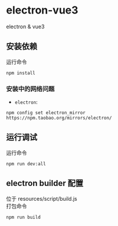# electron-vue3
electron & vue3 

## 安装依赖
运行命令
```shell
npm install
```
### 安装中的网络问题
- `electron`:
```shell
npm config set electron_mirror https://npm.taobao.org/mirrors/electron/
```

## 运行调试
运行命令
```shell
npm run dev:all
```

## electron builder 配置
位于 resources/script/build.js  
打包命令
```shell
npm run build
```
